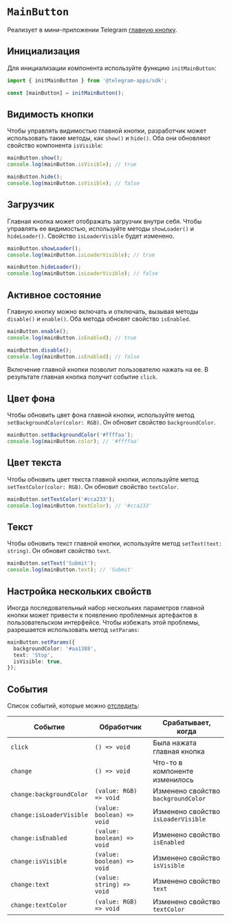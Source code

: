 # `MainButton`

Реализует в мини-приложении Telegram [главную кнопку](../../../../platform/main-button.md).

## Инициализация

Для инициализации компонента используйте функцию `initMainButton`:

```typescript
import { initMainButton } from '@telegram-apps/sdk';

const [mainButton] = initMainButton();  
```

## Видимость кнопки

Чтобы управлять видимостью главной кнопки, разработчик может использовать такие методы, как `show()` и `hide()`.
Оба они обновляют свойство компонента `isVisible`:

```typescript
mainButton.show();
console.log(mainButton.isVisible); // true  

mainButton.hide();
console.log(mainButton.isVisible); // false  
```

## Загрузчик

Главная кнопка может отображать загрузчик внутри себя. Чтобы управлять ее видимостью,
используйте методы `showLoader()` и `hideLoader()`. Свойство `isLoaderVisible` будет изменено.

```typescript
mainButton.showLoader();
console.log(mainButton.isLoaderVisible); // true  

mainButton.hideLoader();
console.log(mainButton.isLoaderVisible); // false
```

## Активное состояние

Главную кнопку можно включать и отключать, вызывая методы `disable()` и `enable()`. Оба метода обновят свойство `isEnabled`.

```typescript
mainButton.enable();
console.log(mainButton.isEnabled); // true  

mainButton.disable();
console.log(mainButton.isEnabled); // false
```

Включение главной кнопки позволит пользователю нажать на ее. В результате главная кнопка получит событие `click`.

## Цвет фона

Чтобы обновить цвет фона главной кнопки, используйте метод `setBackgroundColor(color: RGB)`. Он обновит свойство `backgroundColor`.

```typescript
mainButton.setBackgroundColor('#ffffaa');
console.log(mainButton.color); // '#ffffaa'
```

## Цвет текста

Чтобы обновить цвет текста главной кнопки, используйте метод `setTextColor(color: RGB)`. Он обновит свойство `textColor`.

```typescript
mainButton.setTextColor('#cca233');
console.log(mainButton.textColor); // '#cca233'
```

## Текст

Чтобы обновить текст главной кнопки, используйте метод `setText(text: string)`. Он обновит свойство `text`.

```typescript
mainButton.setText('Submit');
console.log(mainButton.text); // 'Submit'
```

## Настройка нескольких свойств

Иногда последовательный набор нескольких параметров главной кнопки может привести к появлению проблемных артефактов в
пользовательском интерфейсе. Чтобы избежать этой проблемы, разрешается использовать метод `setParams`:

```typescript
mainButton.setParams({
  backgroundColor: '#aa1388',
  text: 'Stop',
  isVisible: true,
});
```

## События

Список событий, которые можно [отследить](#events):

| Событие                  | Обработчик                 | Срабатывает, когда                  |
| ------------------------ | -------------------------- | ----------------------------------- |
| `click`                  | `() => void`               | Была нажата главная кнопка          |
| `change`                 | `() => void`               | Что-то в компоненте изменилось      |
| `change:backgroundColor` | `(value: RGB) => void`     | Изменено свойство `backgroundColor` |
| `change:isLoaderVisible` | `(value: boolean) => void` | Изменено свойство `isLoaderVisible` |
| `change:isEnabled`       | `(value: boolean) => void` | Изменено свойство `isEnabled`       |
| `change:isVisible`       | `(value: boolean) => void` | Изменено свойство `isVisible`       |
| `change:text`            | `(value: string) => void`  | Изменено свойство `text`            |
| `change:textColor`       | `(value: RGB) => void`     | Изменено свойство `textColor`       |

